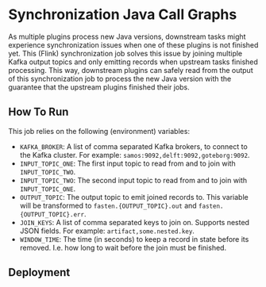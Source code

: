 # Synchronization Java Call Graphs
As multiple plugins process new Java versions, downstream tasks might experience synchronization issues when one of these plugins is not finished yet.
This (Flink) synchronization job solves this issue by joining multiple Kafka output topics and only emitting records when upstream tasks finished processing.
This way, downstream plugins can safely read from the output of this synchronization job to process the new Java version with the guarantee that the upstream plugins finished their jobs.

## How To Run
This job relies on the following (environment) variables:
- `KAFKA_BROKER`: A list of comma separated Kafka brokers, to connect to the Kafka cluster. For example: `samos:9092,delft:9092,goteborg:9092`.
- `INPUT_TOPIC_ONE`: The first input topic to read from and to join with `INPUT_TOPIC_TWO`.
- `INPUT_TOPIC_TWO`: The second input topic to read from and to join with `INPUT_TOPIC_ONE`.
- `OUTPUT_TOPIC`: The output topic to emit joined records to. This variable will be transformed to `fasten.{OUTPUT_TOPIC}.out` and `fasten.{OUTPUT_TOPIC}.err`.
- `JOIN_KEYS`: A list of comma separated keys to join on. Supports nested JSON fields. For example: `artifact,some.nested.key`.
- `WINDOW_TIME`: The time (in seconds) to keep a record in state before its removed. I.e. how long to wait before the join must be finished. 


## Deployment